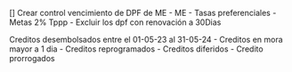 [] Crear control vencimiento de DPF de ME
		- ME
		- Tasas preferenciales
		- Metas 2% Tppp
		- Excluir los dpf con renovación a 30Dias

Creditos desembolsados entre el 01-05-23 al 31-05-24
	- Creditos en mora mayor a 1 dia
	- Creditos reprogramados
	- Creditos diferidos
	- Credito prorrogados